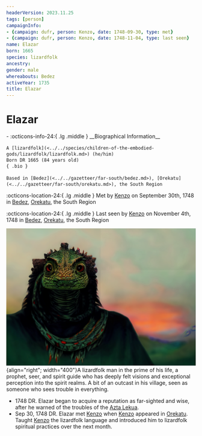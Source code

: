 ```yaml
---
headerVersion: 2023.11.25
tags: [person]
campaignInfo:
- {campaign: dufr, person: Kenzo, date: 1748-09-30, type: met}
- {campaign: dufr, person: Kenzo, date: 1748-11-04, type: last seen}
name: Elazar
born: 1665
species: lizardfolk
ancestry:
gender: male
whereabouts: Bedez
activeYear: 1735
title: Elazar
---
```

# Elazar
<div class="grid cards ext-narrow-margin ext-one-column" markdown>
- :octicons-info-24:{ .lg .middle } __Biographical Information__

    A [lizardfolk](<../../species/children-of-the-embodied-gods/lizardfolk/lizardfolk.md>) (he/him)  
    Born DR 1665 (84 years old)  
    { .bio }

    Based in [Bedez](<../../gazetteer/far-south/bedez.md>), [Orekatu](<../../gazetteer/far-south/orekatu.md>), the South Region
</div>



:octicons-location-24:{ .lg .middle } Met by [Kenzo](<../pcs/dunmar-fellowship/kenzo.md>) on September 30th, 1748 in [Bedez](<../../gazetteer/far-south/bedez.md>), [Orekatu](<../../gazetteer/far-south/orekatu.md>), the South Region  



:octicons-location-24:{ .lg .middle } Last seen by [Kenzo](<../pcs/dunmar-fellowship/kenzo.md>) on November 4th, 1748 in [Bedez](<../../gazetteer/far-south/bedez.md>), [Orekatu](<../../gazetteer/far-south/orekatu.md>), the South Region  


![Elazar Portrait](../../assets/elazar-portrait.png){align="right"; width="400"}A lizardfolk man in the prime of his life, a prophet, seer, and spirit guide who has deeply felt visions and exceptional perception into the spirit realms. A bit of an outcast in his village, seen as someone who sees trouble in everything.


- 1748 DR. Elazar began to acquire a reputation as far-sighted and wise, after he warned of the troubles of the [Azta Lekua](<../../gazetteer/far-south/azta-lekua.md>). 
- Sep 30, 1748 DR. Elazar met [Kenzo](<../pcs/dunmar-fellowship/kenzo.md>) when [Kenzo](<../pcs/dunmar-fellowship/kenzo.md>) appeared in [Orekatu](<../../gazetteer/far-south/orekatu.md>). Taught [Kenzo](<../pcs/dunmar-fellowship/kenzo.md>) the lizardfolk language and introduced him to lizardfolk spiritual practices over the next month.


